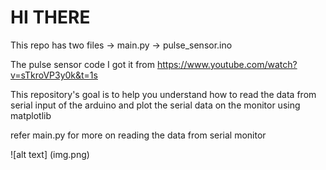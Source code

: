 # HI THERE
This repo has two files
-> main.py
-> pulse_sensor.ino

The pulse sensor code I got it from
https://www.youtube.com/watch?v=sTkroVP3y0k&t=1s

This repository's goal is to help you understand how to read
the data from serial input of the arduino and plot the serial data on
the monitor using matplotlib

refer main.py
for more on reading the data from serial monitor

![alt text] (img.png)
